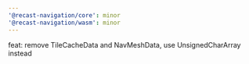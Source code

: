```yaml
---
'@recast-navigation/core': minor
'@recast-navigation/wasm': minor
---
```


feat: remove TileCacheData and NavMeshData, use UnsignedCharArray instead
